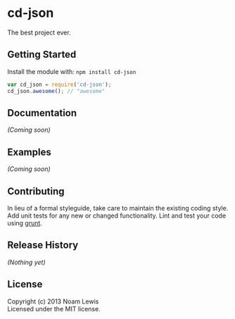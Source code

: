 # cd-json

The best project ever.

## Getting Started
Install the module with: `npm install cd-json`

```javascript
var cd_json = require('cd-json');
cd_json.awesome(); // "awesome"
```

## Documentation
_(Coming soon)_

## Examples
_(Coming soon)_

## Contributing
In lieu of a formal styleguide, take care to maintain the existing coding style. Add unit tests for any new or changed functionality. Lint and test your code using [grunt](https://github.com/gruntjs/grunt).

## Release History
_(Nothing yet)_

## License
Copyright (c) 2013 Noam Lewis  
Licensed under the MIT license.
